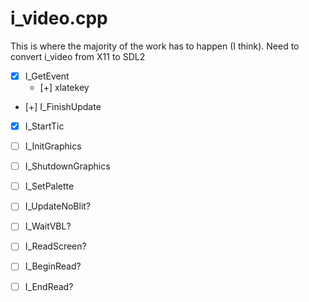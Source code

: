 # i_video.cpp
This is where the majority of the work has to happen (I think). Need to convert i_video from X11 to SDL2

- [x] I_GetEvent
    - [+] xlatekey
- [+] I_FinishUpdate
- [x] I_StartTic
- [ ] I_InitGraphics
- [ ] I_ShutdownGraphics
- [ ] I_SetPalette
- [ ] I_UpdateNoBlit?
- [ ] I_WaitVBL?
- [ ] I_ReadScreen?
- [ ] I_BeginRead?
- [ ] I_EndRead?


